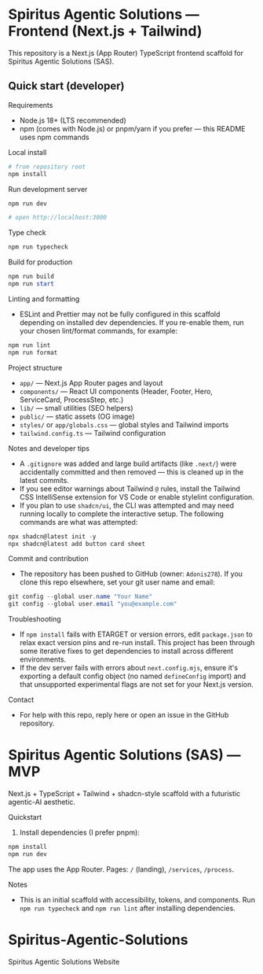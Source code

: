 # Spiritus Agentic Solutions — Frontend (Next.js + Tailwind)

This repository is a Next.js (App Router) TypeScript frontend scaffold for Spiritus Agentic Solutions (SAS).

## Quick start (developer)

Requirements
- Node.js 18+ (LTS recommended)
- npm (comes with Node.js) or pnpm/yarn if you prefer — this README uses npm commands

Local install

```powershell
# from repository root
npm install
```

Run development server

```powershell
npm run dev

# open http://localhost:3000
```

Type check

```powershell
npm run typecheck
```

Build for production

```powershell
npm run build
npm run start
```

Linting and formatting

- ESLint and Prettier may not be fully configured in this scaffold depending on installed dev dependencies. If you re-enable them, run your chosen lint/format commands, for example:

```powershell
npm run lint
npm run format
```

Project structure
- `app/` — Next.js App Router pages and layout
- `components/` — React UI components (Header, Footer, Hero, ServiceCard, ProcessStep, etc.)
- `lib/` — small utilities (SEO helpers)
- `public/` — static assets (OG image)
- `styles/` or `app/globals.css` — global styles and Tailwind imports
- `tailwind.config.ts` — Tailwind configuration

Notes and developer tips
- A `.gitignore` was added and large build artifacts (like `.next/`) were accidentally committed and then removed — this is cleaned up in the latest commits.
- If you see editor warnings about Tailwind `@` rules, install the Tailwind CSS IntelliSense extension for VS Code or enable stylelint configuration.
- If you plan to use `shadcn/ui`, the CLI was attempted and may need running locally to complete the interactive setup. The following commands are what was attempted:

```powershell
npx shadcn@latest init -y
npx shadcn@latest add button card sheet
```

Commit and contribution
- The repository has been pushed to GitHub (owner: `Adonis278`). If you clone this repo elsewhere, set your git user name and email:

```powershell
git config --global user.name "Your Name"
git config --global user.email "you@example.com"
```

Troubleshooting
- If `npm install` fails with ETARGET or version errors, edit `package.json` to relax exact version pins and re-run install. This project has been through some iterative fixes to get dependencies to install across different environments.
- If the dev server fails with errors about `next.config.mjs`, ensure it's exporting a default config object (no named `defineConfig` import) and that unsupported experimental flags are not set for your Next.js version.

Contact
- For help with this repo, reply here or open an issue in the GitHub repository.
# Spiritus Agentic Solutions (SAS) — MVP

Next.js + TypeScript + Tailwind + shadcn-style scaffold with a futuristic agentic-AI aesthetic.

Quickstart

1. Install dependencies (I prefer pnpm):

```powershell
npm install
npm run dev
```

The app uses the App Router. Pages: `/` (landing), `/services`, `/process`.

Notes

- This is an initial scaffold with accessibility, tokens, and components. Run `npm run typecheck` and `npm run lint` after installing dependencies.
# Spiritus-Agentic-Solutions
Spiritus Agentic Solutions Website
